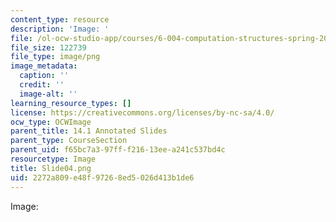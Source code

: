 ```yaml
---
content_type: resource
description: 'Image: '
file: /ol-ocw-studio-app/courses/6-004-computation-structures-spring-2017/2272a809e48f97268ed5026d413b1de6_Slide04.png
file_size: 122739
file_type: image/png
image_metadata:
  caption: ''
  credit: ''
  image-alt: ''
learning_resource_types: []
license: https://creativecommons.org/licenses/by-nc-sa/4.0/
ocw_type: OCWImage
parent_title: 14.1 Annotated Slides
parent_type: CourseSection
parent_uid: f65bc7a3-97ff-f216-13ee-a241c537bd4c
resourcetype: Image
title: Slide04.png
uid: 2272a809-e48f-9726-8ed5-026d413b1de6
---
```

Image: 